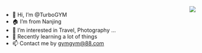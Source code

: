 <img align='right' src="https://github-readme-stats.vercel.app/api?username=turbogym&show_icons=true">

- 👋 Hi, I’m @TurboGYM
- 🏠 I’m from Nanjing
- 👀 I’m interested in Travel, Photography ...
- 🌱 Recently learning a lot of things
- 📫 Contact me by gymgym@88.com

<!---
turbogym/turbogym is a ✨ special ✨ repository because its `README.md` (this file) appears on your GitHub profile.
You can click the Preview link to take a look at your changes.
--->
